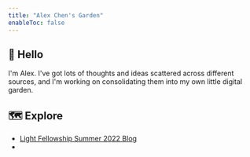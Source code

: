 ```yaml
---
title: "Alex Chen's Garden"
enableToc: false
---
```

## 👋 Hello

I'm Alex. I've got lots of thoughts and ideas scattered across different sources, and I'm working on consolidating them into my own little digital garden.

## 🗺 Explore
- [Light Fellowship Summer 2022 Blog](notes/Light%20Fellowship%20Summer%202022%20Blog.md)
- 
